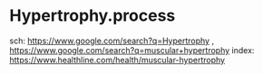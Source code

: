 # Hypertrophy.process
sch: https://www.google.com/search?q=Hypertrophy , https://www.google.com/search?q=muscular+hypertrophy index: https://www.healthline.com/health/muscular-hypertrophy
